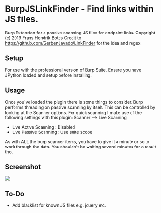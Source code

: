 #  BurpJSLinkFinder - Find links within JS files.
Burp Extension for a passive scanning JS files for endpoint links.
Copyright (c) 2019 Frans Hendrik Botes
Credit to https://github.com/GerbenJavado/LinkFinder for the idea and regex

## Setup
For use with the professional version of Burp Suite. Ensure you have JPython loaded and setup
before installing.

## Usage

Once you've loaded the plugin there is some things to consider.
Burp performs threading on passive scanning by itself. This can be controlled by looking at the Scanner options.
For quick scanning I make use of the following settings with this plugin:
Scanner --> Live Scanning
 - Live Active Scanning : Disabled
 - Live Passive Scanning : Use suite scope
 
 As with ALL the burp scanner items, you have to give it a minute or so to work through the data. You shouldn't be waiting several minutes for a result tho.


##  Screenshot
![](https://i.imgur.com/KnmJrp1.gif)

## To-Do
- Add blacklist for known JS files e.g. jquery etc.
